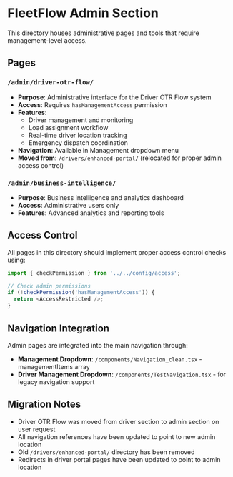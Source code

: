 # FleetFlow Admin Section

This directory houses administrative pages and tools that require management-level access.

## Pages

### `/admin/driver-otr-flow/`

- **Purpose**: Administrative interface for the Driver OTR Flow system
- **Access**: Requires `hasManagementAccess` permission
- **Features**:
  - Driver management and monitoring
  - Load assignment workflow
  - Real-time driver location tracking
  - Emergency dispatch coordination
- **Navigation**: Available in Management dropdown menu
- **Moved from**: `/drivers/enhanced-portal/` (relocated for proper admin access control)

### `/admin/business-intelligence/`

- **Purpose**: Business intelligence and analytics dashboard
- **Access**: Administrative users only
- **Features**: Advanced analytics and reporting tools

## Access Control

All pages in this directory should implement proper access control checks using:

```typescript
import { checkPermission } from '../../config/access';

// Check admin permissions
if (!checkPermission('hasManagementAccess')) {
  return <AccessRestricted />;
}
```

## Navigation Integration

Admin pages are integrated into the main navigation through:

- **Management Dropdown**: `/components/Navigation_clean.tsx` - managementItems array
- **Driver Management Dropdown**: `/components/TestNavigation.tsx` - for legacy navigation support

## Migration Notes

- Driver OTR Flow was moved from driver section to admin section on user request
- All navigation references have been updated to point to new admin location
- Old `/drivers/enhanced-portal/` directory has been removed
- Redirects in driver portal pages have been updated to point to admin location
